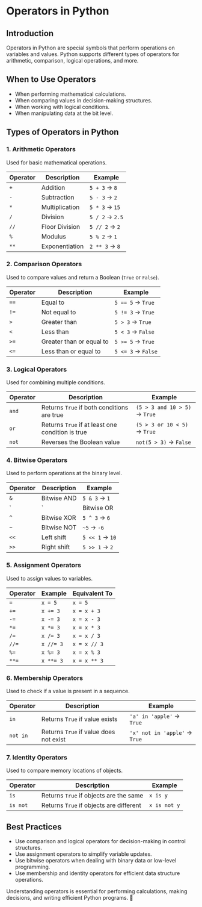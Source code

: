 # Operators in Python

## Introduction
Operators in Python are special symbols that perform operations on variables and values. Python supports different types of operators for arithmetic, comparison, logical operations, and more.

## When to Use Operators
- When performing mathematical calculations.
- When comparing values in decision-making structures.
- When working with logical conditions.
- When manipulating data at the bit level.

## Types of Operators in Python

### 1. Arithmetic Operators
Used for basic mathematical operations.

| Operator | Description | Example |
|----------|-------------|----------|
| `+` | Addition | `5 + 3` → `8` |
| `-` | Subtraction | `5 - 3` → `2` |
| `*` | Multiplication | `5 * 3` → `15` |
| `/` | Division | `5 / 2` → `2.5` |
| `//` | Floor Division | `5 // 2` → `2` |
| `%` | Modulus | `5 % 2` → `1` |
| `**` | Exponentiation | `2 ** 3` → `8` |

### 2. Comparison Operators
Used to compare values and return a Boolean (`True` or `False`).

| Operator | Description | Example |
|----------|-------------|----------|
| `==` | Equal to | `5 == 5` → `True` |
| `!=` | Not equal to | `5 != 3` → `True` |
| `>` | Greater than | `5 > 3` → `True` |
| `<` | Less than | `5 < 3` → `False` |
| `>=` | Greater than or equal to | `5 >= 5` → `True` |
| `<=` | Less than or equal to | `5 <= 3` → `False` |

### 3. Logical Operators
Used for combining multiple conditions.

| Operator | Description | Example |
|----------|-------------|----------|
| `and` | Returns `True` if both conditions are true | `(5 > 3 and 10 > 5)` → `True` |
| `or` | Returns `True` if at least one condition is true | `(5 > 3 or 10 < 5)` → `True` |
| `not` | Reverses the Boolean value | `not(5 > 3)` → `False` |

### 4. Bitwise Operators
Used to perform operations at the binary level.

| Operator | Description | Example |
|----------|-------------|----------|
| `&` | Bitwise AND | `5 & 3` → `1` |
| `|` | Bitwise OR | `5 | 3` → `7` |
| `^` | Bitwise XOR | `5 ^ 3` → `6` |
| `~` | Bitwise NOT | `~5` → `-6` |
| `<<` | Left shift | `5 << 1` → `10` |
| `>>` | Right shift | `5 >> 1` → `2` |

### 5. Assignment Operators
Used to assign values to variables.

| Operator | Example | Equivalent To |
|----------|----------|----------------|
| `=` | `x = 5` | `x = 5` |
| `+=` | `x += 3` | `x = x + 3` |
| `-=` | `x -= 3` | `x = x - 3` |
| `*=` | `x *= 3` | `x = x * 3` |
| `/=` | `x /= 3` | `x = x / 3` |
| `//=` | `x //= 3` | `x = x // 3` |
| `%=` | `x %= 3` | `x = x % 3` |
| `**=` | `x **= 3` | `x = x ** 3` |

### 6. Membership Operators
Used to check if a value is present in a sequence.

| Operator | Description | Example |
|----------|-------------|----------|
| `in` | Returns `True` if value exists | `'a' in 'apple'` → `True` |
| `not in` | Returns `True` if value does not exist | `'x' not in 'apple'` → `True` |

### 7. Identity Operators
Used to compare memory locations of objects.

| Operator | Description | Example |
|----------|-------------|----------|
| `is` | Returns `True` if objects are the same | `x is y` |
| `is not` | Returns `True` if objects are different | `x is not y` |

## Best Practices
- Use comparison and logical operators for decision-making in control structures.
- Use assignment operators to simplify variable updates.
- Use bitwise operators when dealing with binary data or low-level programming.
- Use membership and identity operators for efficient data structure operations.

Understanding operators is essential for performing calculations, making decisions, and writing efficient Python programs. 🚀

